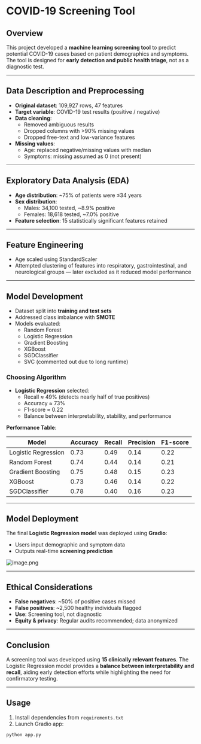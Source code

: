 # COVID-19 Screening Tool

## Overview
This project developed a **machine learning screening tool** to predict potential COVID-19 cases based on patient demographics and symptoms. The tool is designed for **early detection and public health triage**, not as a diagnostic test.

---

## Data Description and Preprocessing
- **Original dataset**: 109,927 rows, 47 features  
- **Target variable**: COVID-19 test results (positive / negative)  
- **Data cleaning**:
  - Removed ambiguous results
  - Dropped columns with >90% missing values
  - Dropped free-text and low-variance features
- **Missing values**:
  - Age: replaced negative/missing values with median
  - Symptoms: missing assumed as 0 (not present)

---

## Exploratory Data Analysis (EDA)
- **Age distribution**: ~75% of patients were ≤34 years  
- **Sex distribution**:
  - Males: 34,100 tested, ~8.9% positive  
  - Females: 18,618 tested, ~7.0% positive  
- **Feature selection**: 15 statistically significant features retained


---

## Feature Engineering
- Age scaled using StandardScaler  
- Attempted clustering of features into respiratory, gastrointestinal, and neurological groups — later excluded as it reduced model performance

---

## Model Development
- Dataset split into **training and test sets**  
- Addressed class imbalance with **SMOTE**  
- Models evaluated:
  - Random Forest  
  - Logistic Regression  
  - Gradient Boosting  
  - XGBoost  
  - SGDClassifier  
  - SVC (commented out due to long runtime)

### Choosing Algorithm
- **Logistic Regression** selected:
  - Recall ≈ 49% (detects nearly half of true positives)  
  - Accuracy ≈ 73%  
  - F1-score ≈ 0.22  
  - Balance between interpretability, stability, and performance  

**Performance Table**:

| Model                 | Accuracy | Recall | Precision | F1-score |
|-----------------------|---------|--------|-----------|----------|
| Logistic Regression   | 0.73    | 0.49   | 0.14      | 0.22     |
| Random Forest         | 0.74    | 0.44   | 0.14      | 0.21     |
| Gradient Boosting     | 0.75    | 0.48   | 0.15      | 0.23     |
| XGBoost               | 0.73    | 0.46   | 0.14      | 0.22     |
| SGDClassifier         | 0.78    | 0.40   | 0.16      | 0.23     |

---

## Model Deployment
The final **Logistic Regression model** was deployed using **Gradio**:  
- Users input demographic and symptom data  
- Outputs real-time **screening prediction**  

![image.png](attachment:9afcf77f-fd3b-4fb9-8ecf-61149394c960.png)

---

## Ethical Considerations
- **False negatives**: ~50% of positive cases missed  
- **False positives**: ~2,500 healthy individuals flagged  
- **Use**: Screening tool, not diagnostic  
- **Equity & privacy**: Regular audits recommended; data anonymized  

---

## Conclusion
A screening tool was developed using **15 clinically relevant features**. The Logistic Regression model provides a **balance between interpretability and recall**, aiding early detection efforts while highlighting the need for confirmatory testing.

---

## Usage
1. Install dependencies from `requirements.txt`  
2. Launch Gradio app:
```bash
python app.py
